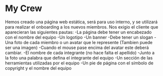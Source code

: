 # My Crew
Hemos creado una página web estática, será para uso interno, y se utilizará para realizar el onboarding a los nuevos miembros.
Nos exigio el cliente que aparecieran las siguientes pautas:
-La página debe tener un encabezado con el nombre del equipo
-Un logotipo
-Un banner
-Debe tener un slogan
-Una foto de cada miembro o un avatar que le represente (Tambien puede ser una imagen)
-Cuando el mouse pase encima del avatar este deberá cambiar.
-El nombre de cada integrante (no hace falta el apellido)
-Junto a la foto una palabra que defina el integrante del equipo
-Un sección de las herramientas utilizadas por el equipo
-Un pie de página con el símbolo de copyright y el nombre del equipo
